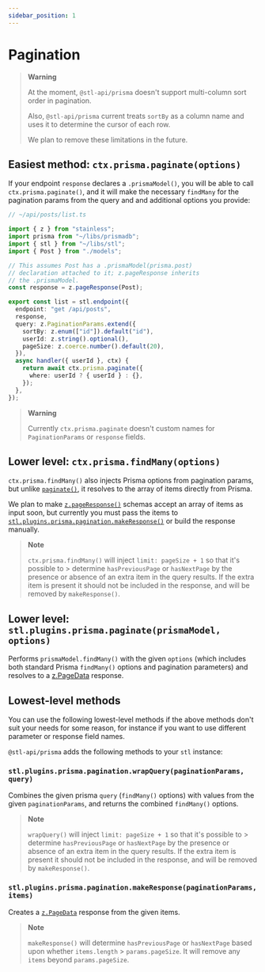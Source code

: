 ```yaml
---
sidebar_position: 1
---
```


# Pagination

> **Warning**
>
> At the moment, `@stl-api/prisma` doesn't support multi-column
> sort order in pagination.
>
> Also, `@stl-api/prisma` current treats `sortBy` as a column name
> and uses it to determine the cursor of each row.
>
> We plan to remove these limitations in the future.

## Easiest method: `ctx.prisma.paginate(options)`

If your endpoint `response` declares a `.prismaModel()`, you will
be able to call `ctx.prisma.paginate()`, and it will make the
necessary `findMany` for the pagination params from the query and
and additional options you provide:

```ts
// ~/api/posts/list.ts

import { z } from "stainless";
import prisma from "~/libs/prismadb";
import { stl } from "~/libs/stl";
import { Post } from "./models";

// This assumes Post has a .prismaModel(prisma.post)
// declaration attached to it; z.pageResponse inherits
// the .prismaModel.
const response = z.pageResponse(Post);

export const list = stl.endpoint({
  endpoint: "get /api/posts",
  response,
  query: z.PaginationParams.extend({
    sortBy: z.enum(["id"]).default("id"),
    userId: z.string().optional(),
    pageSize: z.coerce.number().default(20),
  }),
  async handler({ userId }, ctx) {
    return await ctx.prisma.paginate({
      where: userId ? { userId } : {},
    });
  },
});
```

> **Warning**
>
> Currently `ctx.prisma.paginate` doesn't custom names for `PaginationParams`
> or `response` fields.

## Lower level: `ctx.prisma.findMany(options)`

`ctx.prisma.findMany()` also injects Prisma options from pagination
params, but unlike [`paginate()`](#easiest-method-ctxprismapaginateoptions), it resolves to the array of items
directly from Prisma.

We plan to make [`z.pageResponse()`](/stl/pagination#zpageresponseitem)
schemas accept an array of items
as input soon, but currently you must pass the items to
[`stl.plugins.prisma.pagination.makeResponse()`](#stlpluginsprismapaginationmakeresponsepaginationparams-items)
or build the response manually.

> **Note**
>
> `ctx.prisma.findMany()` will inject `limit: pageSize + 1` so that
> it's possible to > determine `hasPreviousPage` or `hasNextPage` by
> the presence or absence of an extra item in the query results.
> If the extra item is present it should not be included in the
> response, and will be removed by `makeResponse()`.

## Lower level: `stl.plugins.prisma.paginate(prismaModel, options)`

Performs `prismaModel.findMany()` with the given `options` (which
includes both standard Prisma `findMany()` options and pagination
parameters) and resolves to a [z.PageData](/stl/pagination#zpagedatai) response.

## Lowest-level methods

You can use the following lowest-level methods if the above methods
don't suit your needs for some reason, for instance if you want
to use different parameter or response field names.

`@stl-api/prisma` adds the following methods to your `stl` instance:

### `stl.plugins.prisma.pagination.wrapQuery(paginationParams, query)`

Combines the given prisma `query` (`findMany()` options) with values
from the given `paginationParams`, and returns the combined `findMany()` options.

> **Note**
>
> `wrapQuery()` will inject `limit: pageSize + 1` so that it's
> possible to > determine `hasPreviousPage` or `hasNextPage` by
> the presence or absence of an extra item in the query results.
> If the extra item is present it should not be included in the
> response, and will be removed by `makeResponse()`.

### `stl.plugins.prisma.pagination.makeResponse(paginationParams, items)`

Creates a [`z.PageData`](/stl/pagination#zpagedatai) response from the given items.

> **Note**
>
> `makeResponse()` will determine `hasPreviousPage` or `hasNextPage`
> based upon whether `items.length` > `params.pageSize`.
> It will remove any `items` beyond `params.pageSize`.
